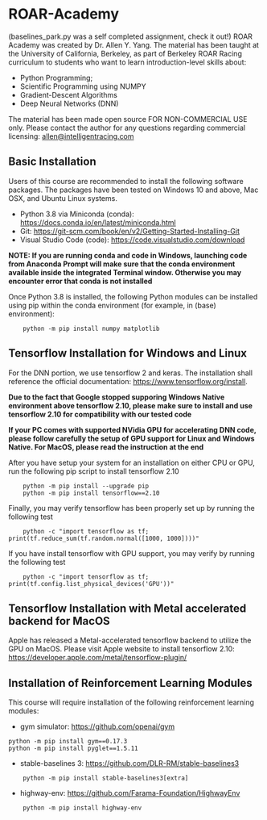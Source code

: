 # ROAR-Academy
(baselines_park.py was a self completed assignment, check it out!)
ROAR Academy was created by Dr. Allen Y. Yang. The material has been taught at the University of California, Berkeley, as part of Berkeley ROAR Racing curriculum to students who want to learn introduction-level skills about:

* Python Programming;
* Scientific Programming using NUMPY
* Gradient-Descent Algorithms
* Deep Neural Networks (DNN)

The material has been made open source FOR NON-COMMERCIAL USE only. Please contact the author for any questions regarding commercial licensing: <allen@intelligentracing.com>

## Basic Installation

Users of this course are recommended to install the following software packages. The packages have been tested on Windows 10 and above, Mac OSX, and Ubuntu Linux systems.

* Python 3.8 via Miniconda (conda): <https://docs.conda.io/en/latest/miniconda.html>
* Git: <https://git-scm.com/book/en/v2/Getting-Started-Installing-Git>
* Visual Studio Code (code): <https://code.visualstudio.com/download>

**NOTE: If you are running conda and code in Windows, launching code from Anaconda Prompt will make sure that the conda environment available inside the integrated Terminal window. Otherwise you may encounter error that conda is not installed**

Once Python 3.8 is installed, the following Python modules can be installed using pip within the conda environment (for example, in (base) environment):
~~~
    python -m pip install numpy matplotlib
~~~

## Tensorflow Installation for Windows and Linux

For the DNN portion, we use tensorflow 2 and keras. The installation shall reference the official documentation: <https://www.tensorflow.org/install>. 

**Due to the fact that Google stopped supporing Windows Native environment above tensorflow 2.10, please make sure to install and use tensorflow 2.10 for compatibility with our tested code**

**If your PC comes with supported NVidia GPU for accelerating DNN code, please follow carefully the setup of GPU support for Linux and Windows Native. For MacOS, please read the instruction at the end**

After you have setup your system for an installation on either CPU or GPU, run the following pip script to install tensorflow 2.10
~~~
    python -m pip install --upgrade pip
    python -m pip install tensorflow==2.10
~~~

Finally, you may verify tensorflow has been properly set up by running the following test
~~~
    python -c "import tensorflow as tf; print(tf.reduce_sum(tf.random.normal([1000, 1000])))"
~~~

If you have install tensorflow with GPU support, you may verify by running the following test
~~~
    python -c "import tensorflow as tf; print(tf.config.list_physical_devices('GPU'))"
~~~

## Tensorflow Installation with Metal accelerated backend for MacOS

Apple has released a Metal-accelerated tensorflow backend to utilize the GPU on MacOS. Please visit Apple website to install tensorflow 2.10: <https://developer.apple.com/metal/tensorflow-plugin/>

## Installation of Reinforcement Learning Modules

This course will require installation of the following reinforcement learning modules:

* gym simulator: <https://github.com/openai/gym>
~~~
python -m pip install gym==0.17.3
python -m pip install pyglet==1.5.11
~~~

* stable-baselines 3: <https://github.com/DLR-RM/stable-baselines3>
~~~
    python -m pip install stable-baselines3[extra]
~~~

* highway-env: <https://github.com/Farama-Foundation/HighwayEnv>
~~~
    python -m pip install highway-env
~~~
